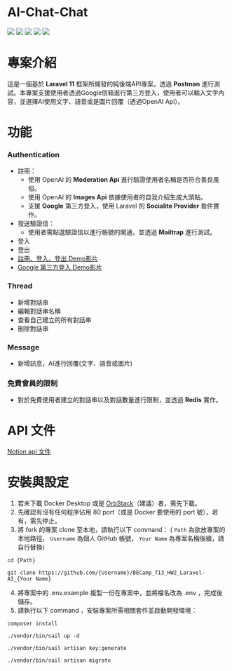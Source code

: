 # AI-Chat-Chat
![](https://img.shields.io/badge/Laravel-FF2D20?style=for-the-badge&logo=laravel&logoColor=white)
![](https://img.shields.io/badge/MySQL-005C84?style=for-the-badge&logo=mysql&logoColor=white)
![](https://img.shields.io/badge/redis-%23DD0031.svg?&style=for-the-badge&logo=redis&logoColor=white)
![](https://img.shields.io/badge/Gmail-D14836?style=for-the-badge&logo=gmail&logoColor=white)
![](https://img.shields.io/badge/Postman-FF6C37?style=for-the-badge&logo=Postman&logoColor=white)

# 專案介紹
這是一個基於 **Laravel 11** 框架所開發的純後端API專案，透過 **Postman** 進行測試。本專案支援使用者透過Google信箱進行第三方登入，使用者可以輸入文字內容，並選擇AI使用文字、語音或是圖片回覆（透過OpenAI Api）。

# 功能
### Authentication
- 註冊：
  - 使用 OpenAI 的 **Moderation Api** 進行驗證使用者名稱是否符合善良風俗。
  - 使用 OpenAI 的 **Images Api** 依據使用者的自我介紹生成大頭貼。
  - 支援 **Google** 第三方登入，使用 Laravel 的 **Socialite Provider** 套件實作。
- 發送驗證信：
  - 使用者需點選驗證信以進行帳號的開通，並透過 **Mailtrap** 進行測試。
- 登入
- 登出
- [註冊、登入、登出 Demo影片](https://www.canva.com/design/DAGcsw0qLm4/VKIZu9XMqnF6hHQn0hEj5g/watch)
- [Google 第三方登入 Demo影片](https://www.canva.com/design/DAGctZwtd7g/XC9Y6IOCQFGro376Kg71qg/watch?utm_content=DAGctZwtd7g&utm_campaign=designshare&utm_medium=link2&utm_source=uniquelinks&utlId=h4ce5bfbb69)
### Thread
  - 新增對話串
  - 編輯對話串名稱
  - 查看自己建立的所有對話串
  - 刪除對話串
### Message
  - 新增訊息，AI進行回覆(文字、語音或圖片)
### 免費會員的限制
- 對於免費使用者建立的對話串以及對話數量進行限制，並透過 **Redis** 實作。

# API 文件
[Notion api 文件](https://www.notion.so/AI-chat-chat-API-1107d23ea52980d68385fa4a27c8909c)

# 安裝與設定
1. 若未下載 Docker Desktop 或是 [OrbStack](https://orbstack.dev/)（建議）者，需先下載。
2. 先確認有沒有任何程序佔用 80 port（或是 Docker 要使用的 port 號），若有，需先停止。
3. 將 fork 的專案 clone 至本地，請執行以下 command：
( `Path` 為欲放專案的本地路徑， `Username` 為個人 GitHub 帳號， `Your Name` 為專案名稱後綴，請自行替換)
```
cd {Path}
```
```
git clone https://github.com/{Username}/BECamp_T13_HW2_Laravel-AI_{Your Name}
```
4. 將專案中的 .env.example 複製一份在專案中，並將檔名改為 .env ，完成後儲存。
5. 請執行以下 command ，安裝專案所需相關套件並啟動開發環境：
```
composer install
```
```
./vendor/bin/sail up -d
```
```
./vendor/bin/sail artisan key:generate
```
```
./vendor/bin/sail artisan migrate
```
